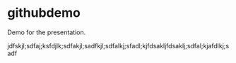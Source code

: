 # githubdemo
Demo for the presentation.


jdfskjl;sdfaj;ksfdjlk;sdfakjl;sadfkjl;sdfalkj;sfadl;kjfdsakljfdsaklj;sdfal;kjafdlkj;sadf

